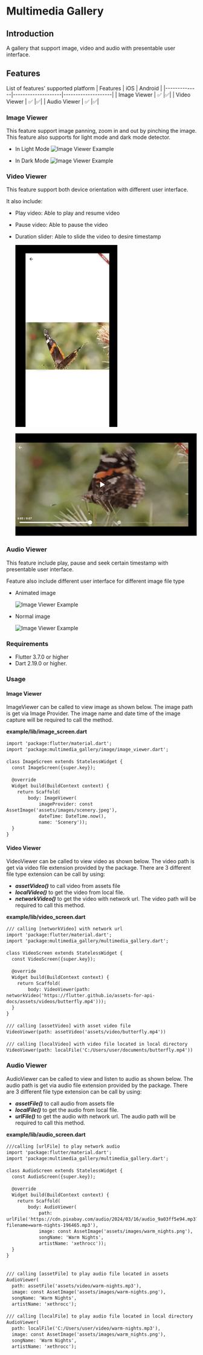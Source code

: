 # Multimedia Gallery

## Introduction

A gallery that support image, video and audio with presentable user interface.

## Features

List of features' supported platform
| Features | iOS | Android |
|--------------|--------------------|--------------------|
| Image Viewer | ✅ |✅|
| Video Viewer | ✅ |✅|
| Audio Viewer | ✅ |✅|

### Image Viewer

This feature support image panning, zoom in and out by pinching the image. This feature also supports for light mode and dark mode detector.

  - In Light Mode
    ![Image Viewer Example](https://github.com/AgmoStudioSdnBhd/flutterpack/raw/main/multimedia_gallery/assets/images/gif_audio_viewer_example.gif)

  - In Dark Mode
    ![Image Viewer Example](https://github.com/AgmoStudioSdnBhd/flutterpack/raw/main/multimedia_gallery/assets/images/image_viewer_dark_mode_example.gif)

### Video Viewer

This feature support both device orientation with different user interface.

It also include:

- Play video: Able to play and resume video
- Pause video: Able to pause the video
- Duration slider: Able to slide the video to desire timestamp

  ![Image Viewer Example](https://github.com/AgmoStudioSdnBhd/flutterpack/raw/main/multimedia_gallery/assets/images/play_pause_video_example.gif)

  ![Image Viewer Example](https://github.com/AgmoStudioSdnBhd/flutterpack/raw/main/multimedia_gallery/assets/images/slider_example.gif)

### Audio Viewer

This feature include play, pause and seek certain timestamp with presentable user interface.

Feature also include different user interface for different image file type

- Animated image

  ![Image Viewer Example](https://github.com/AgmoStudioSdnBhd/flutterpack/raw/main/multimedia_gallery/assets/images/gif_audio_viewer_example.gif)

- Normal image

  ![Image Viewer Example](https://github.com/AgmoStudioSdnBhd/flutterpack/raw/main/multimedia_gallery/assets/images/image_audio_viewer_example.gif)

### Requirements

- Flutter 3.7.0 or higher
- Dart 2.19.0 or higher.

### Usage

#### Image Viewer

ImageViewer can be called to view image as shown below. The image path is get via Image Provider. The image name and date time of the image capture will be required to call the method.

**example/lib/image_screen.dart**

```
import 'package:flutter/material.dart';
import 'package:multimedia_gallery/image/image_viewer.dart';

class ImageScreen extends StatelessWidget {
  const ImageScreen({super.key});

  @override
  Widget build(BuildContext context) {
    return Scaffold(
        body: ImageViewer(
            imageProvider: const AssetImage('assets/images/scenery.jpeg'),
            dateTime: DateTime.now(),
            name: 'Scenery'));
  }
}
```

#### Video Viewer

VideoViewer can be called to view video as shown below. The video path is get via video file extension provided by the package. There are 3 different file type extension can be call by using:

- **_assetVideo()_** to call video from assets file
- **_localVideo()_** to get the video from local file.
- **_networkVideo()_** to get the video with network url.
  The video path will be required to call this method.

**example/lib/video_screen.dart**

```
/// calling [networkVideo] with network url
import 'package:flutter/material.dart';
import 'package:multimedia_gallery/multimedia_gallery.dart';

class VideoScreen extends StatelessWidget {
  const VideoScreen({super.key});

  @override
  Widget build(BuildContext context) {
    return Scaffold(
        body: VideoViewer(path: networkVideo('https://flutter.github.io/assets-for-api-docs/assets/videos/butterfly.mp4')));
  }
}

/// calling [assetVideo] with asset video file
VideoViewer(path: assetVideo('assets/video/butterfly.mp4'))

/// calling [localVideo] with video file located in local directory
VideoViewer(path: localFile('C:/Users/user/documents/butterfly.mp4'))
```

### Audio Viewer

AudioViewer can be called to view and listen to audio as shown below. The audio path is get via audio file extension provided by the package. There are 3 different file type extension can be call by using:

- **_assetFile()_** to call audio from assets file
- **_localFile()_** to get the audio from local file.
- **_urlFile()_** to get the audio with network url.
  The audio path will be required to call this method.

**example/lib/audio_screen.dart**

```
///calling [urlFile] to play network audio
import 'package:flutter/material.dart';
import 'package:multimedia_gallery/multimedia_gallery.dart';

class AudioScreen extends StatelessWidget {
  const AudioScreen({super.key});

  @override
  Widget build(BuildContext context) {
    return Scaffold(
        body: AudioViewer(
            path: urlFile('https://cdn.pixabay.com/audio/2024/03/16/audio_9a03ff5e94.mp3?filename=warm-nights-196465.mp3'),
            image: const AssetImage('assets/images/warm_nights.png'),
            songName: 'Warm Nights',
            artistName: 'xethrocc'));
  }
}


/// calling [assetFile] to play audio file located in assets
AudioViewer(
  path: assetFile('assets/video/warm-nights.mp3'),
  image: const AssetImage('assets/images/warm-nights.png'),
  songName: 'Warm Nights',
  artistName: 'xethrocc');

/// calling [localFile] to play audio file located in local directory
AudioViewer(
  path: localFile('C:/Users/user/video/warm-nights.mp3'),
  image: const AssetImage('assets/images/warm_nights.png'),
  songName: 'Warm Nights',
  artistName: 'xethrocc');
```
